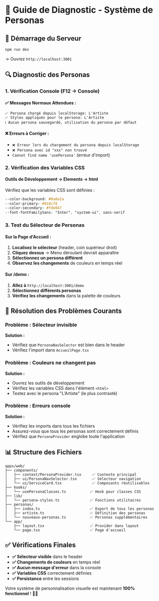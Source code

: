 # 🔧 Guide de Diagnostic - Système de Personas

## 🚀 Démarrage du Serveur
```bash
npm run dev
```
→ Ouvrez `http://localhost:3001`

## 🔍 **Diagnostic des Personas**

### **1. Vérification Console (F12 → Console)**

#### **✅ Messages Normaux Attendues :**
```
✅ Persona chargé depuis localStorage: L'Artiste
✅ Styles appliqués pour le persona: L'Artiste
ℹ️ Aucun persona sauvegardé, utilisation du persona par défaut
```

#### **❌ Erreurs à Corriger :**
- `❌ Erreur lors du chargement du persona depuis localStorage`
- `❌ Persona avec id "xxx" non trouvé`
- `Cannot find name 'usePersona'` (erreur d'import)

### **2. Vérification des Variables CSS**

#### **Outils de Développement → Elements → html**
Vérifiez que les variables CSS sont définies :
```css
--color-background: #0a0a2a
--color-primary: #818cf8
--color-secondary: #fde047
--font-fontFamilySans: "Inter", "system-ui", sans-serif
```

### **3. Test du Sélecteur de Personas**

#### **Sur la Page d'Accueil :**
1. **Localisez le sélecteur** (header, coin supérieur droit)
2. **Cliquez dessus** → Menu déroulant devrait apparaître
3. **Sélectionnez un persona différent**
4. **Observez les changements** de couleurs en temps réel

#### **Sur /demo :**
1. **Allez à** `http://localhost:3001/demo`
2. **Sélectionnez différents personas**
3. **Vérifiez les changements** dans la palette de couleurs

## 🎯 **Résolution des Problèmes Courants**

### **Problème : Sélecteur invisible**
**Solution :**
- Vérifiez que `PersonaNavSelector` est bien dans le header
- Vérifiez l'import dans `AccueilPage.tsx`

### **Problème : Couleurs ne changent pas**
**Solution :**
- Ouvrez les outils de développement
- Vérifiez les variables CSS dans l'élément `<html>`
- Testez avec le persona "L'Artiste" (le plus contrasté)

### **Problème : Erreurs console**
**Solution :**
- Vérifiez les imports dans tous les fichiers
- Assurez-vous que tous les personas sont correctement définis
- Vérifiez que `PersonaProvider` englobe toute l'application

## 📊 **Structure des Fichiers**

```
apps/web/
├── components/
│   ├── context/PersonaProvider.tsx     ✅ Contexte principal
│   ├── ui/PersonaNavSelector.tsx       ✅ Sélecteur navigation
│   └── ui/ServiceCard.tsx              ✅ Composants réutilisables
├── hooks/
│   └── usePersonaClasses.ts           ✅ Hook pour classes CSS
├── lib/
│   └── persona-styles.ts              ✅ Fonctions utilitaires
├── personas/
│   ├── index.ts                       ✅ Export de tous les personas
│   ├── artiste.ts                     ✅ Définition des personas
│   └── nouveaux-personas.ts           ✅ Personas supplémentaires
└── app/
    ├── layout.tsx                     ✅ Provider dans layout
    └── page.tsx                       ✅ Page d'accueil
```

## ✅ **Vérifications Finales**

- **✅ Sélecteur visible** dans le header
- **✅ Changements de couleurs** en temps réel
- **✅ Aucun message d'erreur** dans la console
- **✅ Variables CSS** correctement définies
- **✅ Persistance** entre les sessions

Votre système de personnalisation visuelle est maintenant **100% fonctionnel** ! 🎨✨
